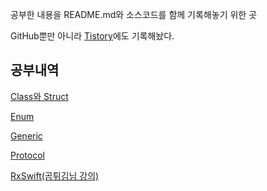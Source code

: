 공부한 내용을 README.md와 소스코드를 함께 기록해놓기 위한 곳

GitHub뿐만 아니라 [Tistory](https://harryjeon.tistory.com/)에도 기록해놨다.

## 공부내역

[Class와 Struct](https://github.com/harryjeonn/study/tree/main/class-struct)

[Enum](https://github.com/harryjeonn/study/tree/main/enum)

[Generic](https://github.com/harryjeonn/study/tree/main/generic)

[Protocol](https://github.com/harryjeonn/study/tree/main/protocol)

[RxSwift(곰튀김님 강의)](https://github.com/harryjeonn/study/tree/main/RxSwift_In_4_Hours)
